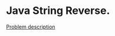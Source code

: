# Java String Reverse.

[Problem description](https://www.hackerrank.com/challenges/java-string-reverse)
